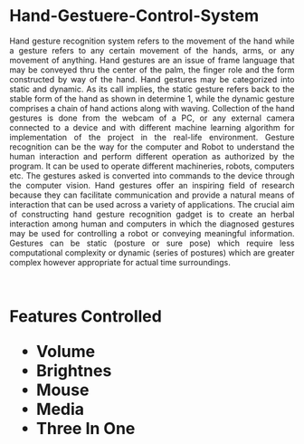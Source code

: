 # Hand-Gestuere-Control-System
<p align="justify">Hand gesture recognition system refers to the movement of the hand while a gesture refers to any certain movement of the hands, arms, or any movement of anything. Hand gestures are an issue of frame language that may be conveyed thru the center of the palm, the finger role and the form constructed by way of the hand. Hand gestures may be categorized into static and dynamic. As its call implies, the static gesture refers back to the stable form of the hand as shown in determine 1, while the dynamic gesture comprises a chain of hand actions along with waving. Collection of the hand gestures is done from the webcam of a PC, or any external camera connected to a device and with different machine learning algorithm for implementation of the project in the real-life environment. Gesture recognition can be the way for the computer and Robot to understand the human interaction and perform different operation as authorized by the program. It can be used to operate different machineries, robots, computers etc. The gestures asked is converted into commands to the device through the computer vision. Hand gestures offer an inspiring field of research because they can facilitate communication and provide a natural means of interaction that can be used across a variety of applications. The crucial aim of constructing hand gesture recognition gadget is to create an herbal interaction among human and computers in which the diagnosed gestures may be used for controlling a robot or conveying meaningful information. Gestures can be static (posture or sure pose) which require less computational complexity or dynamic (series of postures) which are greater complex however appropriate for actual time surroundings.</p> <br>

<h1>Features Controlled</h1?<br>
<ul>
  <li>Volume</li>
  <li>Brightnes</li>
  <li>Mouse</li>
  <li>Media</li>
  <li>Three In One</li>
</ul>

